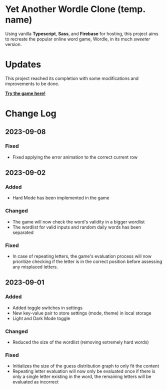 # Yet Another Wordle Clone (temp. name)

Using vanilla **Typescript**, **Sass**, and **Firebase** for hosting, this project aims to recreate the popular online word game, Wordle, in its much _sweeter_ version.

# Updates

This project reached its completion with some modifications and improvements to be done.

**[Try the game here!](https://yet-another-wordle-clone.web.app/)**

# Change Log

## 2023-09-08

### Fixed

-   Fixed applying the error animation to the correct current row

## 2023-09-02

### Added

-   Hard Mode has been implemented in the game

### Changed

-   The game will now check the word's validity in a bigger wordlist
-   The wordlist for valid inputs and random daily words has been separated

### Fixed

-   In case of repeating letters, the game's evaluation process will now prioritize checking if the letter is in the correct position before assessing any misplaced letters.

## 2023-09-01

### Added

-   Added toggle switches in settings
-   New key-value pair to store settings (mode, theme) in local storage
-   Light and Dark Mode toggle

### Changed

-   Reduced the size of the wordlist (removing extremely hard words)

### Fixed

-   Initializes the size of the guess distribution graph to only fit the content
-   Repeating letter evaluation will now only be evaluated once if there is only a single letter existing in the word, the remaining letters will be evaluated as incorrect
